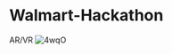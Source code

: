 # Walmart-Hackathon
AR/VR
![4wqO](https://github.com/user-attachments/assets/b8fcceed-723c-4fb9-8c4d-80f69f74fe28)
